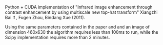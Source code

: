 Python + CUDA implementation of "Infrared image enhancement through contrast enhancement by using multiscale new top-hat transform" Xiangzhi Bai ⇑, Fugen Zhou, Bindang Xue (2011).

Using the same parameters contained in the paper and and an image of dimension 460x630 the algorithm requires less than 100ms to run, while the Scipy implementation requires more than 2 minutes.
